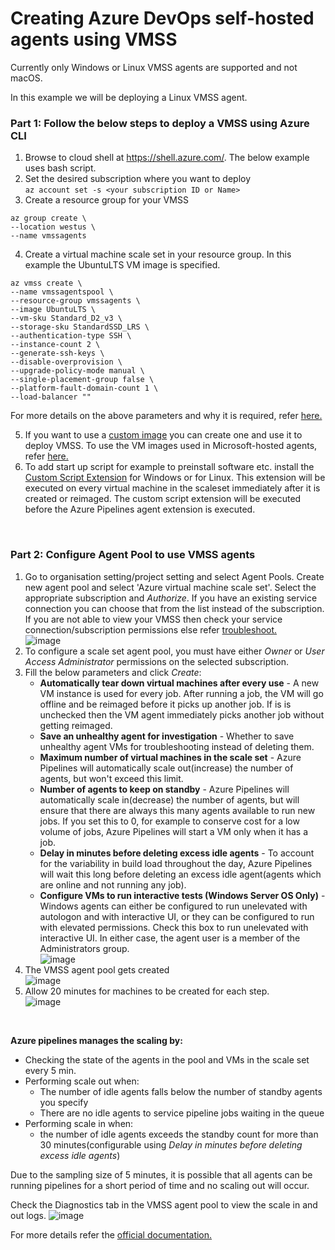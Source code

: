 
# Creating Azure DevOps self-hosted agents using VMSS

Currently only Windows or Linux VMSS agents are supported and not macOS.

In this example we will be deploying a Linux VMSS agent.

### Part 1: Follow the below steps to deploy a VMSS using Azure CLI

1) Browse to cloud shell at https://shell.azure.com/. The below example uses bash script.
2) Set the desired subscription where you want to deploy </br>
`az account set -s <your subscription ID or Name>`
3) Create a resource group for your VMSS </br>
```
az group create \
--location westus \
--name vmssagents
```
4) Create a virtual machine scale set in your resource group. In this example the UbuntuLTS VM image is specified.</br>
```
az vmss create \
--name vmssagentspool \
--resource-group vmssagents \
--image UbuntuLTS \
--vm-sku Standard_D2_v3 \
--storage-sku StandardSSD_LRS \
--authentication-type SSH \
--instance-count 2 \
--generate-ssh-keys \
--disable-overprovision \
--upgrade-policy-mode manual \
--single-placement-group false \
--platform-fault-domain-count 1 \
--load-balancer ""
```
For more details on the above parameters and why it is required, refer <a href='https://docs.microsoft.com/en-us/azure/devops/pipelines/agents/scale-set-agents?view=azure-devops#create-the-scale-set'>here.</a>

5) If you want to use a <a href='</a>https://docs.microsoft.com/en-us/azure/devops/pipelines/agents/scale-set-agents?view=azure-devops#create-a-scale-set-with-custom-image-software-or-disk-size'>custom image</a> you can create one and use it to deploy VMSS. To use the VM images used in Microsoft-hosted agents, refer <a href='https://github.com/actions/virtual-environments/tree/main/images'>here.</a>
6) To add start up script for example to preinstall software etc. install the <a href='https://docs.microsoft.com/en-us/azure/devops/pipelines/agents/scale-set-agents?view=azure-devops#customizing-virtual-machine-startup-via-the-custom-script-extension'>Custom Script Extension</a> for Windows or for Linux. This extension will be executed on every virtual machine in the scaleset immediately after it is created or reimaged. The custom script extension will be executed before the Azure Pipelines agent extension is executed.
</br>

### Part 2: Configure Agent Pool to use VMSS agents
1) Go to organisation setting/project setting and select Agent Pools. Create new agent pool and select 'Azure virtual machine scale set'. Select the appropriate subscription and _Authorize_. If you have an existing service connection you can choose that from the list instead of the subscription. If you are not able to view your VMSS then check your service connection/subscription permissions else refer <a href='https://docs.microsoft.com/en-us/azure/devops/pipelines/release/azure-rm-endpoint?view=azure-devops#insufficient-privileges-to-complete-the-operation'>troubleshoot.</a></br>
![image](https://user-images.githubusercontent.com/57246376/153708379-dc3d7938-beb1-4f4e-9252-5c9ad17b98e3.png)
2) To configure a scale set agent pool, you must have either _Owner_ or _User Access Administrator_ permissions on the selected subscription.
3) Fill the below parameters and click _Create_:
    - **Automatically tear down virtual machines after every use** - A new VM instance is used for every job. After running a job, the VM will go offline and be reimaged before it picks up another job. If is is unchecked then the VM agent immediately picks another job without getting reimaged.
    - **Save an unhealthy agent for investigation** - Whether to save unhealthy agent VMs for troubleshooting instead of deleting them.
    - **Maximum number of virtual machines in the scale set** - Azure Pipelines will automatically scale out(increase) the number of agents, but won't exceed this limit.
    - **Number of agents to keep on standby** - Azure Pipelines will automatically scale in(decrease) the number of agents, but will ensure that there are always this many agents available to run new jobs. If you set this to 0, for example to conserve cost for a low volume of jobs, Azure Pipelines will start a VM only when it has a job.
    - **Delay in minutes before deleting excess idle agents** - To account for the variability in build load throughout the day, Azure Pipelines will wait this long before deleting an excess idle agent(agents which are online and not running any job).
    - **Configure VMs to run interactive tests (Windows Server OS Only)** - Windows agents can either be configured to run unelevated with autologon and with interactive UI, or they can be configured to run with elevated permissions. Check this box to run unelevated with interactive UI. In either case, the agent user is a member of the Administrators group.</br>
![image](https://user-images.githubusercontent.com/57246376/153709304-0c3a50b7-1166-4c7d-8467-82538afc2c0f.png)
4) The VMSS agent pool gets created</br>
![image](https://user-images.githubusercontent.com/57246376/153709495-0f603b38-d409-4528-9915-55bba0e8c1d1.png)
5) Allow 20 minutes for machines to be created for each step.</br>
![image](https://user-images.githubusercontent.com/57246376/153709566-e4cc2be8-24f5-4090-8985-bb28c65d67ca.png)
</br>

**Azure pipelines manages the scaling by:**
- Checking the state of the agents in the pool and VMs in the scale set every 5 min.
- Performing  scale out when:
    - The number of idle agents falls below the number of standby agents you specify
    - There are no idle agents to service pipeline jobs waiting in the queue
- Performing scale in when:
    - the number of idle agents exceeds the standby count for more than 30 minutes(configurable using _Delay in minutes before deleting excess idle agents_)

Due to the sampling size of 5 minutes, it is possible that all agents can be running pipelines for a short period of time and no scaling out will occur.

Check the Diagnostics tab in the VMSS agent pool to view the scale in and out logs.
![image](https://user-images.githubusercontent.com/57246376/153710008-6cb62c0e-79aa-47b0-8818-be0897b6d576.png)


For more details refer the <a href='</a>https://docs.microsoft.com/en-us/azure/devops/pipelines/agents/scale-set-agents?view=azure-devops'>official documentation.</a>





